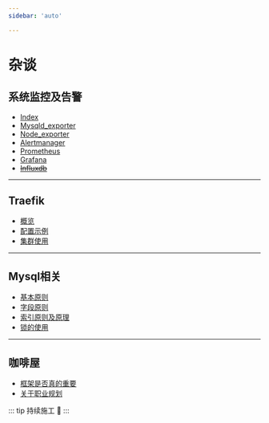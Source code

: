```yaml
---
sidebar: 'auto'

---
```


# 杂谈

## 系统监控及告警

- [Index](/zh/harvest/observer/index.md)
- [Mysqld_exporter](/zh/harvest/observer/mysql_exporter.md)
- [Node_exporter](/zh/harvest/observer/node_exporter.md)
- [Alertmanager](/zh/harvest/observer/alertmanager.md)
- [Prometheus](/zh/harvest/observer/prometheus.md)
- [Grafana](/zh/harvest/observer/grafana.md)
- ~~[Influxdb](/zh/harvest/observer/influxdb.md)~~

---

## Traefik

- [概览](/zh/harvest/traefik/overview.md)
- [配置示例](/zh/harvest/traefik/config.md)
- [集群使用](/zh/harvest/traefik/usage.md)

---


## Mysql相关

- [基本原则](/zh/harvest/mysql/base.md)
- [字段原则](/zh/harvest/mysql/field.md)
- [索引原则及原理](/zh/harvest/mysql/index.md)
- [锁的使用](/zh/harvest/mysql/lock.md)

---



## 咖啡屋

- [框架是否真的重要](/zh/harvest/coffee/fraemwork.md)
- [关于职业规划](/zh/harvest/coffee/planning.md)

::: tip
持续施工 :construction:
:::
